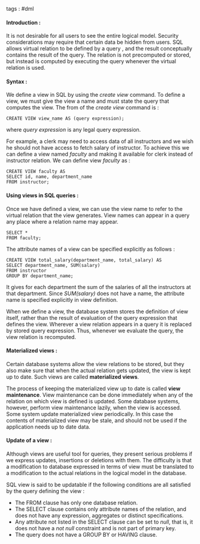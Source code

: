 tags : #dml 

#### Introduction : 

It is not desirable for all users to see the entire logical model. Security considerations may require that certain data be hidden from users. SQL allows virtual relation to be defined by a query , and the result conceptually contains the result of the query. The relation is not precomputed or stored, but instead is computed by executing the query whenever the virtual relation is used.

#### Syntax : 

We define a view in SQL by using the *create view* command. To define a view, we must give the view a name and must state the query that computes the view. The from of the *create view* command is : 

```
CREATE VIEW view_name AS (query expression);
```

where *query expression* is any legal query expression.

For example, a clerk may need to access data of all instructors and we wish he should not have access to fetch salary of instructor. To achieve this we can define a view named *faculty* and making it available for clerk instead of instructor relation. We can define view *faculty* as :

```
CREATE VIEW faculty AS 
SELECT id, name, department_name
FROM instructor;
```

#### Using views in SQL queries : 

Once we have defined a view, we can use the view name to refer to the virtual relation that the view generates. View names can appear in a query any place where a relation name may appear.

```
SELECT *
FROM faculty;
```

The attribute names of a view can be specified explicitly as follows : 

```
CREATE VIEW total_salary(department_name, total_salary) AS
SELECT department_name, SUM(salary)
FROM instructor
GROUP BY department_name;
```

It gives for each department the sum of the salaries of all the instructors at that department. Since *SUM(salary)* does not have a name, the attribute name is specified explicitly in view definition.

When we define a view, the database system stores the definition of view itself, rather than the result of evaluation of the query expression that defines the view. Wherever a view relation appears in a query it is replaced by stored query expression. Thus, whenever we evaluate the query, the view relation is recomputed.

#### Materialized views : 

Certain database systems allow the view relations to be stored, but they also make sure that when the actual relation gets updated, the view is kept up to date. Such views are called **materialized views**. 

The process of keeping the materialized view up to date is called **view maintenance**. View maintenance can be done immediately when any of the relation on which view is defined is updated. Some database systems, however, perform view maintenance lazily, when the view is accessed. Some system update materialized view periodically. In this case the contents of materialized view may be stale, and should not be used if the application needs up to date data. 

#### Update of a view : 

Although views are useful tool for queries, they present serious problems if we express updates, insertions or deletions with them. The difficulty is that a modification to database expressed in terms of view must be translated to a modification to the actual relations in the logical model in the database. 

SQL view is said to be updatable if the following conditions are all satisfied by the query defining the view : 
- The FROM clause has only one database relation.
- The SELECT clause contains only attribute names of the relation, and does not have any expression, aggregates or distinct specifications.
- Any attribute not listed in the SELECT clause can be set to *null*, that is, it does not have a *not null* constraint and is not part of primary key.
- The query does not have a GROUP BY or HAVING clause.

